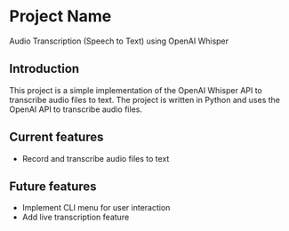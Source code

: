 # Project Name

Audio Transcription (Speech to Text) using OpenAI Whisper

## Introduction

This project is a simple implementation of the OpenAI Whisper API to transcribe audio files to text. The project is written in Python and uses the OpenAI API to transcribe audio files.

## Current features

- Record and transcribe audio files to text

## Future features

- Implement CLI menu for user interaction
- Add live transcription feature

